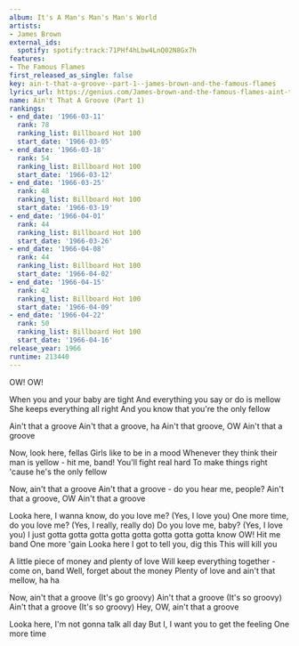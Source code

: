```yaml
---
album: It's A Man's Man's Man's World
artists:
- James Brown
external_ids:
  spotify: spotify:track:71PHf4hLbw4LnQ02N8Gx7h
features:
- The Famous Flames
first_released_as_single: false
key: ain-t-that-a-groove--part-1--james-brown-and-the-famous-flames
lyrics_url: https://genius.com/James-brown-and-the-famous-flames-aint-that-a-groove-part-1-lyrics
name: Ain't That A Groove (Part 1)
rankings:
- end_date: '1966-03-11'
  rank: 78
  ranking_list: Billboard Hot 100
  start_date: '1966-03-05'
- end_date: '1966-03-18'
  rank: 54
  ranking_list: Billboard Hot 100
  start_date: '1966-03-12'
- end_date: '1966-03-25'
  rank: 48
  ranking_list: Billboard Hot 100
  start_date: '1966-03-19'
- end_date: '1966-04-01'
  rank: 44
  ranking_list: Billboard Hot 100
  start_date: '1966-03-26'
- end_date: '1966-04-08'
  rank: 44
  ranking_list: Billboard Hot 100
  start_date: '1966-04-02'
- end_date: '1966-04-15'
  rank: 42
  ranking_list: Billboard Hot 100
  start_date: '1966-04-09'
- end_date: '1966-04-22'
  rank: 50
  ranking_list: Billboard Hot 100
  start_date: '1966-04-16'
release_year: 1966
runtime: 213440
---
```

OW! OW!


When you and your baby are tight
And everything you say or do is mellow
She keeps everything all right
And you know that you're the only fellow


Ain't that a groove
Ain't that a groove, ha
Ain't that groove, OW
Ain't that a groove


Now, look here, fellas
Girls like to be in a mood
Whenever they think their man is yellow - hit me, band!
You'll fight real hard
To make things right 'cause he's the only fellow


Now, ain't that a groove
Ain't that a groove - do you hear me, people?
Ain't that a groove, OW
Ain't that a groove


Looka here, I wanna know, do you love me? (Yes, I love you)
One more time, do you love me? (Yes, I really, really do)
Do you love me, baby? (Yes, I love you)
I just gotta gotta gotta gotta gotta gotta gotta gotta know
OW! Hit me band
One more 'gain
Looka here
I got to tell you, dig this
This will kill you


A little piece of money and plenty of love
Will keep everything together - come on, band
Well, forget about the money
Plenty of love and ain't that mellow, ha ha


Now, ain't that a groove (It's go groovy)
Ain't that a groove (It's so groovy)
Ain't that a groove (It's so groovy)
Hey, OW, ain't that a groove


Looka here, I'm not gonna talk all day
But I, I want you to get the feeling
One more time
